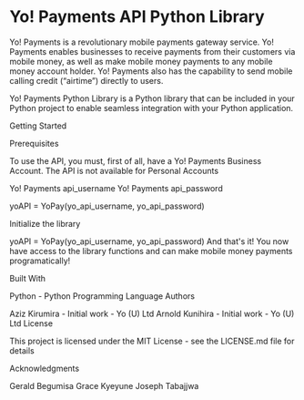 # Yo! Payments API Python Library

Yo! Payments is a revolutionary mobile payments gateway service. Yo! Payments enables businesses to receive payments from their customers via mobile money, as well as make mobile money payments to any mobile money account holder. Yo! Payments also has the capability to send mobile calling credit (“airtime”) directly to users.

Yo! Payments Python Library is a Python library that can be included in your Python project to enable seamless integration with your Python application.

Getting Started

Prerequisites

To use the API, you must, first of all, have a Yo! Payments Business Account. The API is not available for Personal Accounts

Yo! Payments api_username
Yo! Payments api_password

yoAPI = YoPay(yo_api_username, yo_api_password)

Initialize the library

yoAPI = YoPay(yo_api_username, yo_api_password)
And that's it! You now have access to the library functions and can make mobile money payments programatically!

Built With

Python - Python Programming Language
Authors

Aziz Kirumira - Initial work - Yo (U) Ltd
Arnold Kunihira - Initial work - Yo (U) Ltd
License

This project is licensed under the MIT License - see the LICENSE.md file for details

Acknowledgments

Gerald Begumisa
Grace Kyeyune
Joseph Tabajjwa

